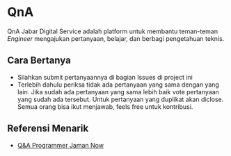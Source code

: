 # QnA
QnA Jabar Digital Service adalah platform untuk membantu teman-teman <i>Engineer</i> mengajukan pertanyaan, belajar, dan berbagi pengetahuan teknis.

## Cara Bertanya
- Silahkan submit pertanyaannya di bagian Issues di project ini
- Terlebih dahulu periksa tidak ada pertanyaan yang sama dengan yang lain. Jika sudah ada pertanyaan yang sama lebih baik vote pertanyaan yang sudah ada tersebut. Untuk pertanyaan yang duplikat akan diclose.
Semua orang bisa ikut menjawab, feels free untuk kontribusi.

## Referensi Menarik
- [Q&A Programmer Jaman Now](https://github.com/ProgrammerZamanNow/qna)
